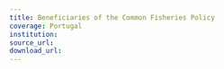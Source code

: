 ```yaml
---
title: Beneficiaries of the Common Fisheries Policy
coverage: Portugal
institution: 
source_url: 
download_url: 
---
```

